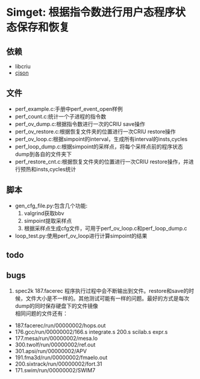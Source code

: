 # Simget: 根据指令数进行用户态程序状态保存和恢复

## 依赖
* libcriu
* [cjson](https://github.com/DaveGamble/cJSON)

## 文件
* perf_example.c:手册中perf_event_open样例
* perf_count.c:统计一个子进程的指令数
* perf_ov_dump.c:根据指令数进行一次的CRIU save操作
* perf_ov_restore.c:根据恢复文件夹的位置进行一次CRIU restore操作
* perf_ov_loop.c:根据simpoint的interval，生成所有interval的insts,cycles
* perf_loop_dump.c:根据simpoint的采样点，将每个采样点前的程序状态dump到各自的文件夹下
* perf_restore_cnt.c:根据恢复文件夹的位置进行一次CRIU restore操作，并进行预热和insts,cycles统计

## 脚本
* gen_cfg_file.py:包含几个功能:
    1. valgrind获取bbv
    2. simpoint提取采样点
    3. 根据采样点生成cfg文件，可用于perf_ov_loop.c和perf_loop_dump.c
* loop_test.py:使用perf_ov_loop进行计算simpoint的结果


## todo


## bugs
1. spec2k 187.facerec 程序执行过程中会不断输出到文件。restore和save的时候，文件大小是不一样的。其他测试可能有一样的问题。最好的方式是每次dump的同时保存硬盘下的文件镜像\
相同问题的文件还有：
* 187.facerec/run/00000002/hops.out
* 176.gcc/run/00000002/166.s integrate.s 200.s scilab.s expr.s
* 177.mesa/run/00000002/mesa.lo
* 300.twolf/run/00000002/ref.out
* 301.apsi/run/00000002/APV
* 191.fma3d/run/00000002/fmaelo.out
* 200.sixtrack/run/00000002/fort.31
* 171.swim/run/00000002/SWIM7
